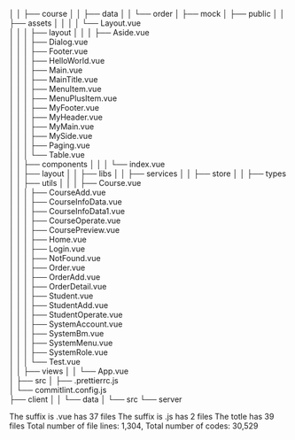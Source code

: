│ │ ├── course
│ │ ├── data
│ │ └── order
│ ├── mock
│ ├── public
│ │ ├── assets
│ │ │ │ └── Layout.vue            
│ │ │ ├── layout
│ │ │ ├── Aside.vue            
│ │ │ ├── Dialog.vue            
│ │ │ ├── Footer.vue            
│ │ │ ├── HelloWorld.vue            
│ │ │ ├── Main.vue            
│ │ │ ├── MainTitle.vue            
│ │ │ ├── MenuItem.vue            
│ │ │ ├── MenuPlusItem.vue            
│ │ │ ├── MyFooter.vue            
│ │ │ ├── MyHeader.vue            
│ │ │ ├── MyMain.vue            
│ │ │ ├── MySide.vue            
│ │ │ ├── Paging.vue            
│ │ │ └── Table.vue            
│ │ ├── components
│ │ │ └── index.vue            
│ │ ├── layout
│ │ ├── libs
│ │ ├── services
│ │ ├── store
│ │ ├── types
│ │ ├── utils
│ │ │ ├── Course.vue            
│ │ │ ├── CourseAdd.vue            
│ │ │ ├── CourseInfoData.vue            
│ │ │ ├── CourseInfoData1.vue            
│ │ │ ├── CourseOperate.vue            
│ │ │ ├── CoursePreview.vue            
│ │ │ ├── Home.vue            
│ │ │ ├── Login.vue            
│ │ │ ├── NotFound.vue            
│ │ │ ├── Order.vue            
│ │ │ ├── OrderAdd.vue            
│ │ │ ├── OrderDetail.vue            
│ │ │ ├── Student.vue            
│ │ │ ├── StudentAdd.vue            
│ │ │ ├── StudentOperate.vue            
│ │ │ ├── SystemAccount.vue            
│ │ │ ├── SystemBm.vue            
│ │ │ ├── SystemMenu.vue            
│ │ │ ├── SystemRole.vue            
│ │ │ └── Test.vue            
│ │ ├── views
│ │ └── App.vue            
│ ├── src
│ ├── .prettierrc.js            
│ └── commitlint.config.js            
├── client
│ │ └── data
│ └── src
└── server

The suffix is .vue has 37 files
The suffix is .js has 2 files
The totle  has 39 files
Total number of file lines: 1,304,
Total number of codes: 30,529 
